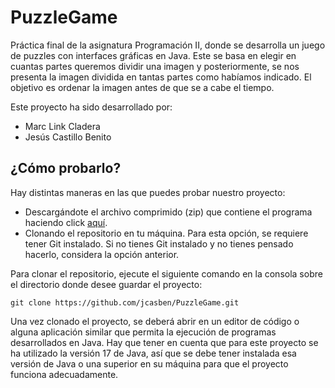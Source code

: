 # PuzzleGame
Práctica final de la asignatura Programación II, donde se desarrolla un juego de puzzles con interfaces gráficas en Java. Este se basa en elegir en cuantas partes queremos dividir una imagen y posteriormente, 
se nos presenta la imagen dividida en tantas partes como habíamos indicado. El objetivo es ordenar la imagen antes de que se a cabe el tiempo.

Este proyecto ha sido desarrollado por:
- Marc Link Cladera
- Jesús Castillo Benito


## ¿Cómo probarlo?
Hay distintas maneras en las que puedes probar nuestro proyecto:

- Descargándote el archivo comprimido (zip) que contiene el programa haciendo click [aquí](https://github.com/jcasben/PuzzleGame/archive/refs/heads/master.zip).
- Clonando el repositorio en tu máquina. Para esta opción, se requiere tener Git instalado. Si no tienes Git instalado y no tienes pensado hacerlo, considera la opción anterior.

Para clonar el repositorio, ejecute el siguiente comando en la consola sobre el directorio donde desee guardar el proyecto:
```
git clone https://github.com/jcasben/PuzzleGame.git
```
Una vez clonado el proyecto, se deberá abrir en un editor de código o alguna aplicación similar que permita la ejecución de programas desarrollados en Java. Hay que tener en cuenta que para este proyecto se ha
utilizado la versión 17 de Java, así que se debe tener instalada esa versión de Java o una superior en su máquina para que el proyecto funciona adecuadamente.
